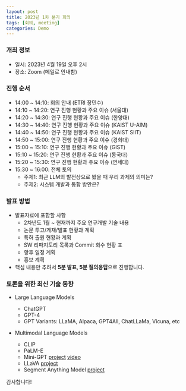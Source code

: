 ```yaml
---
layout: post
title: 2023년 1차 분기 회의
tags: [회의, meeting]
categories: Demo
---
```


### 개최 정보

- 일시: 2023년 4월 19일 오후 2시
- 장소: Zoom (메일로 안내함)

### 진행 순서

- 14:00 ~ 14:10: 회의 안내 (ETRI 장민수)
- 14:10 ~ 14:20: 연구 진행 현황과 주요 이슈 (서울대)
- 14:20 ~ 14:30: 연구 진행 현황과 주요 이슈 (한양대)
- 14:30 ~ 14:40: 연구 진행 현황과 주요 이슈 (KAIST U-AIM)
- 14:40 ~ 14:50: 연구 진행 현황과 주요 이슈 (KAIST SIIT)
- 14:50 ~ 15:00: 연구 진행 현황과 주요 이슈 (경희대)
- 15:00 ~ 15:10: 연구 진행 현황과 주요 이슈 (GIST)
- 15:10 ~ 15:20: 연구 진행 현황과 주요 이슈 (동국대)
- 15:20 ~ 15:30: 연구 진행 현황과 주요 이슈 (연세대)
- 15:30 ~ 16:00: 전체 토의
  - 주제1: 최근 LLM의 발전상으로 봤을 때 우리 과제의 의미는?
  - 주제2: 시스템 개발과 통합 방안은?

### 발표 방법

- 발표자료에 포함할 사항
  - 2차년도 1월 ~ 현재까지 주요 연구개발 기술 내용
  - 논문 투고/게재/발표 현황과 계획
  - 특허 출원 현황과 계획
  - SW 리파지토리 목록과 Commit 회수 현황 표
  - 향후 일정 계획
  - 홍보 계획
- 핵심 내용만 추려서 **5분 발표, 5분 질의응답**으로 진행합니다.

### 토론을 위한 최신 기술 동향

- Large Language Models
  - ChatGPT
  - GPT-4
  - GPT Variants: LLaMA, Alpaca, GPT4All, ChatLLaMa, Vicuna, etc

- Multimodal Language Models
  - CLIP
  - PaLM-E
  - Mini-GPT [project](https://minigpt-4.github.io) [video](https://www.youtube.com/watch?v=__tftoxpBAw)
  - LLaVA [project](https://llava-vl.github.io)
  - Segment Anything Model [project](https://segment-anything.com)

감사합니다!
